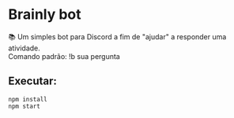 # Brainly bot
📚 Um simples bot para Discord a fim de "ajudar" a responder uma atividade.</br>
Comando padrão: !b sua pergunta</br>
## Executar:</br>
```
npm install
npm start
```
